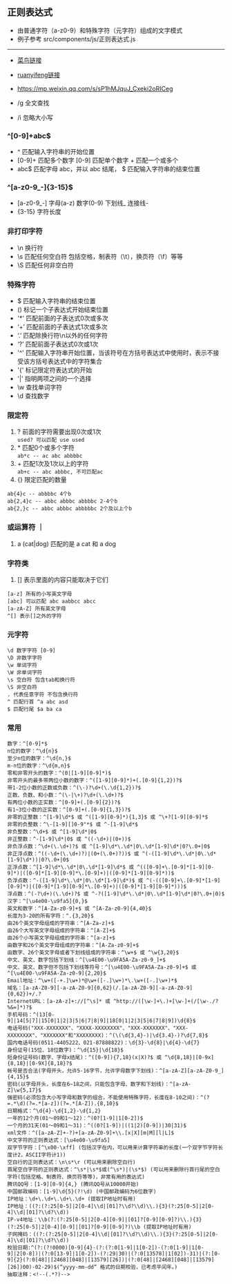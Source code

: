 ## 正则表达式
* 由普通字符（a-z0-9）和特殊字符（元字符）组成的文字模式
* 例子参考 src/components/js/正则表达式.js
---
* [菜鸟链接](https://www.runoob.com/regexp/regexp-tutorial.html)
* [ruanyifeng链接](https://www.liaoxuefeng.com/wiki/1016959663602400/1017639890281664)
* https://mp.weixin.qq.com/s/sP1hMJquJ_Cxeki2oRICeg

* /g 全文查找
* /i 忽略大小写

### ^[0-9]+abc$
* ^ 匹配输入字符串的开始位置
* [0-9]+ 匹配多个数字 [0-9] 匹配单个数字 + 匹配一个或多个
* abc$ 匹配字母 abc，并以 abc 结尾， $ 匹配输入字符串的结束位置

### ^[a-z0-9_-]{3-15}$
* [a-z0-9_-] 字母(a-z) 数字(0-9) 下划线_ 连接线-
* {3-15} 字符长度
 
### 非打印字符
* \n 换行符
* \s 匹配任何空白符 包括空格，制表符（\t），换页符（\f）等等
* \S 匹配任何非空白符

### 特殊字符
* $ 匹配输入字符串的结束位置
* () 标记一个子表达式开始结束位置
* '*' 匹配前面的子表达式0次或多次
* ‘+’ 匹配前面的子表达式1次或多次
* ‘.’ 匹配除换行符\n以外的任何字符
* ‘?’ 匹配前面子表达式0次或1次
* '^' 匹配输入字符串开始位置，当该符号在方括号表达式中使用时，表示不接受该方括号表达式中的字符集合
* '{' 标记限定符表达式的开始
* '|' 指明两项之间的一个选择
* \w 查找单词字符
* \d 查找数字

### 限定符
1. ? 前面的字符需要出现0次或1次  
```used? 可以匹配 use used```
2. \* 匹配0个或多个字符  
```ab*c -- ac abc abbbbc```
3. \+ 匹配1次及1次以上的字符  
```ab+c -- abc abbbc, 不可匹配ac```
4. {} 限定匹配的数量  
```
ab{4}c -- abbbbc 4个b
ab{2,4}c -- abbc abbbc abbbbc 2-4个b
ab{2,}c -- abbc abbbc abbbbbc 2个及以上个b
```

### 或运算符 ｜
1. a (cat|dog) 匹配的是 a cat 和 a dog

### 字符类
1. [] 表示里面的内容只能取决于它们  
```
[a-z] 所有的小写英文字母
[abc] 可以匹配 abc aabbcc abcc
[a-zA-Z] 所有英文字母
^[] 表示[]之外的字符
```

### 元字符
```
\d 数字字符 [0-9]
\D 非数字字符
\w 单词字符
\W 非单词字符
\s 空白符 包含tab和换行符
\S 非空白符
. 代表任意字符 不包含换行符
^ 匹配行首 ^a abc asd
$ 匹配行尾 $a ba ca
```

### 常用
```
数字：^[0-9]*$  
n位的数字：^\d{n}$  
至少n位的数字：^\d{n,}$  
m-n位的数字：^\d{m,n}$
零和非零开头的数字：^(0|[1-9][0-9]*)$
非零开头的最多带两位小数的数字：^([1-9][0-9]*)+(.[0-9]{1,2})?$
带1-2位小数的正数或负数：^(\-)?\d+(\.\d{1,2})?$
正数、负数、和小数：^(\-|\+)?\d+(\.\d+)?$
有两位小数的正实数：^[0-9]+(.[0-9]{2})?$
有1~3位小数的正实数：^[0-9]+(.[0-9]{1,3})?$
非零的正整数：^[1-9]\d*$ 或 ^([1-9][0-9]*){1,3}$ 或 ^\+?[1-9][0-9]*$
非零的负整数：^\-[1-9][]0-9"*$ 或 ^-[1-9]\d*$
非负整数：^\d+$ 或 ^[1-9]\d*|0$
非正整数：^-[1-9]\d*|0$ 或 ^((-\d+)|(0+))$
非负浮点数：^\d+(\.\d+)?$ 或 ^[1-9]\d*\.\d*|0\.\d*[1-9]\d*|0?\.0+|0$
非正浮点数：^((-\d+(\.\d+)?)|(0+(\.0+)?))$ 或 ^(-([1-9]\d*\.\d*|0\.\d*[1-9]\d*))|0?\.0+|0$
正浮点数：^[1-9]\d*\.\d*|0\.\d*[1-9]\d*$ 或 ^(([0-9]+\.[0-9]*[1-9][0-9]*)|([0-9]*[1-9][0-9]*\.[0-9]+)|([0-9]*[1-9][0-9]*))$
负浮点数：^-([1-9]\d*\.\d*|0\.\d*[1-9]\d*)$ 或 ^(-(([0-9]+\.[0-9]*[1-9][0-9]*)|([0-9]*[1-9][0-9]*\.[0-9]+)|([0-9]*[1-9][0-9]*)))$
浮点数：^(-?\d+)(\.\d+)?$ 或 ^-?([1-9]\d*\.\d*|0\.\d*[1-9]\d*|0?\.0+|0)$
汉字：^[\u4e00-\u9fa5]{0,}$
英文和数字：^[A-Za-z0-9]+$ 或 ^[A-Za-z0-9]{4,40}$
长度为3-20的所有字符：^.{3,20}$
由26个英文字母组成的字符串：^[A-Za-z]+$
由26个大写英文字母组成的字符串：^[A-Z]+$
由26个小写英文字母组成的字符串：^[a-z]+$
由数字和26个英文字母组成的字符串：^[A-Za-z0-9]+$
由数字、26个英文字母或者下划线组成的字符串：^\w+$ 或 ^\w{3,20}$
中文、英文、数字包括下划线：^[\u4E00-\u9FA5A-Za-z0-9_]+$
中文、英文、数字但不包括下划线等符号：^[\u4E00-\u9FA5A-Za-z0-9]+$ 或 ^[\u4E00-\u9FA5A-Za-z0-9]{2,20}$
Email地址：^\w+([-+.]\w+)*@\w+([-.]\w+)*\.\w+([-.]\w+)*$
域名：[a-zA-Z0-9][-a-zA-Z0-9]{0,62}(/.[a-zA-Z0-9][-a-zA-Z0-9]{0,62})+/.?
InternetURL：[a-zA-z]+://[^\s]* 或 ^http://([\w-]+\.)+[\w-]+(/[\w-./?%&=]*)?$
手机号码：^(13[0-9]|14[5|7]|15[0|1|2|3|5|6|7|8|9]|18[0|1|2|3|5|6|7|8|9])\d{8}$
电话号码("XXX-XXXXXXX"、"XXXX-XXXXXXXX"、"XXX-XXXXXXX"、"XXX-XXXXXXXX"、"XXXXXXX"和"XXXXXXXX)：^(\(\d{3,4}-)|\d{3.4}-)?\d{7,8}$
国内电话号码(0511-4405222、021-87888822)：\d{3}-\d{8}|\d{4}-\d{7}
身份证号(15位、18位数字)：^\d{15}|\d{18}$
短身份证号码(数字、字母x结尾)：^([0-9]){7,18}(x|X)?$ 或 ^\d{8,18}|[0-9x]{8,18}|[0-9X]{8,18}?$
帐号是否合法(字母开头，允许5-16字节，允许字母数字下划线)：^[a-zA-Z][a-zA-Z0-9_]{4,15}$
密码(以字母开头，长度在6~18之间，只能包含字母、数字和下划线)：^[a-zA-Z]\w{5,17}$
强密码(必须包含大小写字母和数字的组合，不能使用特殊字符，长度在8-10之间)：^(?=.*\d)(?=.*[a-z])(?=.*[A-Z]).{8,10}$
日期格式：^\d{4}-\d{1,2}-\d{1,2}
一年的12个月(01～09和1～12)：^(0?[1-9]|1[0-2])$
一个月的31天(01～09和1～31)：^((0?[1-9])|((1|2)[0-9])|30|31)$
xml文件：^([a-zA-Z]+-?)+[a-zA-Z0-9]+\\.[x|X][m|M][l|L]$
中文字符的正则表达式：[\u4e00-\u9fa5]
双字节字符：[^\x00-\xff] (包括汉字在内，可以用来计算字符串的长度(一个双字节字符长度计2，ASCII字符计1))
空白行的正则表达式：\n\s*\r (可以用来删除空白行)
首尾空白字符的正则表达式：^\s*|\s*$或(^\s*)|(\s*$) (可以用来删除行首行尾的空白字符(包括空格、制表符、换页符等等)，非常有用的表达式)
腾讯QQ号：[1-9][0-9]{4,} (腾讯QQ号从10000开始)
中国邮政编码：[1-9]\d{5}(?!\d) (中国邮政编码为6位数字)
IP地址：\d+\.\d+\.\d+\.\d+ (提取IP地址时有用)
IP地址：((?:(?:25[0-5]|2[0-4]\\d|[01]?\\d?\\d)\\.){3}(?:25[0-5]|2[0-4]\\d|[01]?\\d?\\d))
IP-v4地址：\\b(?:(?:25[0-5]|2[0-4][0-9]|[01]?[0-9][0-9]?)\\.){3}(?:25[0-5]|2[0-4][0-9]|[01]?[0-9][0-9]?)\\b (提取IP地址时有用)
子网掩码：((?:(?:25[0-5]|2[0-4]\\d|[01]?\\d?\\d)\\.){3}(?:25[0-5]|2[0-4]\\d|[01]?\\d?\\d))
校验日期:^(?:(?!0000)[0-9]{4}-(?:(?:0[1-9]|1[0-2])-(?:0[1-9]|1[0-9]|2[0-8])|(?:0[13-9]|1[0-2])-(?:29|30)|(?:0[13578]|1[02])-31)|(?:[0-9]{2}(?:0[48]|[2468][048]|[13579][26])|(?:0[48]|[2468][048]|[13579][26])00)-02-29)$(“yyyy-mm-dd“ 格式的日期校验，已考虑平闰年。)
抽取注释：<!--(.*?)-->
```